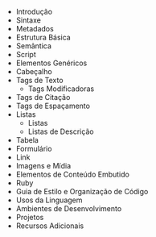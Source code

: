 - Introdução
- Sintaxe
- Metadados
- Estrutura Básica
- Semântica
- Script
- Elementos Genéricos
- Cabeçalho
- Tags de Texto
  - Tags Modificadoras
- Tags de Citação
- Tags de Espaçamento
- Listas
  - Listas
  - Listas de Descrição
- Tabela
- Formulário
- Link
- Imagens e Mídia
- Elementos de Conteúdo Embutido
- Ruby
- Guia de Estilo e Organização de Código
- Usos da Linguagem
- Ambientes de Desenvolvimento
- Projetos
- Recursos Adicionais